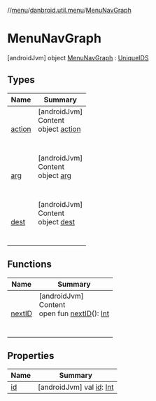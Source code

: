 //[menu](../../../index.md)/[danbroid.util.menu](../index.md)/[MenuNavGraph](index.md)



# MenuNavGraph  
 [androidJvm] object [MenuNavGraph](index.md) : [UniqueIDS](../../../../logging/logging/danbroid.util.misc/-unique-i-d-s/index.md)   


## Types  
  
|  Name |  Summary | 
|---|---|
| <a name="danbroid.util.menu/MenuNavGraph.action///PointingToDeclaration/"></a>[action](action/index.md)| <a name="danbroid.util.menu/MenuNavGraph.action///PointingToDeclaration/"></a>[androidJvm]  <br>Content  <br>object [action](action/index.md)  <br><br><br>|
| <a name="danbroid.util.menu/MenuNavGraph.arg///PointingToDeclaration/"></a>[arg](arg/index.md)| <a name="danbroid.util.menu/MenuNavGraph.arg///PointingToDeclaration/"></a>[androidJvm]  <br>Content  <br>object [arg](arg/index.md)  <br><br><br>|
| <a name="danbroid.util.menu/MenuNavGraph.dest///PointingToDeclaration/"></a>[dest](dest/index.md)| <a name="danbroid.util.menu/MenuNavGraph.dest///PointingToDeclaration/"></a>[androidJvm]  <br>Content  <br>object [dest](dest/index.md)  <br><br><br>|


## Functions  
  
|  Name |  Summary | 
|---|---|
| <a name="danbroid.util.misc/UniqueIDS/nextID/#/PointingToDeclaration/"></a>[nextID](index.md#%5Bdanbroid.util.misc%2FUniqueIDS%2FnextID%2F%23%2FPointingToDeclaration%2F%5D%2FFunctions%2F2119215733)| <a name="danbroid.util.misc/UniqueIDS/nextID/#/PointingToDeclaration/"></a>[androidJvm]  <br>Content  <br>open fun [nextID](index.md#%5Bdanbroid.util.misc%2FUniqueIDS%2FnextID%2F%23%2FPointingToDeclaration%2F%5D%2FFunctions%2F2119215733)(): [Int](https://kotlinlang.org/api/latest/jvm/stdlib/kotlin/-int/index.html)  <br><br><br>|


## Properties  
  
|  Name |  Summary | 
|---|---|
| <a name="danbroid.util.menu/MenuNavGraph/id/#/PointingToDeclaration/"></a>[id](id.md)| <a name="danbroid.util.menu/MenuNavGraph/id/#/PointingToDeclaration/"></a> [androidJvm] val [id](id.md): [Int](https://kotlinlang.org/api/latest/jvm/stdlib/kotlin/-int/index.html)   <br>|

